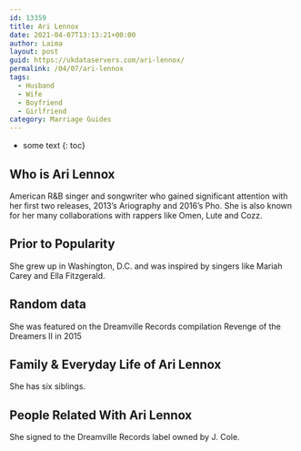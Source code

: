 ```yaml
---
id: 13359
title: Ari Lennox
date: 2021-04-07T13:13:21+00:00
author: Laima
layout: post
guid: https://ukdataservers.com/ari-lennox/
permalink: /04/07/ari-lennox
tags:
  - Husband
  - Wife
  - Boyfriend
  - Girlfriend
category: Marriage Guides
---
```


* some text
{: toc}


## Who is Ari Lennox
                  
                  
                  
American R&B singer and songwriter who gained significant attention with her first two releases, 2013&#8217;s Ariography and 2016&#8217;s Pho. She is also known for her many collaborations with rappers like Omen, Lute and Cozz.
                  
              
            
              
            
                
                
                
## Prior to Popularity
                  
                  
                  
She grew up in Washington, D.C. and was inspired by singers like Mariah Carey and Ella Fitzgerald.
                  
              
            
              
            
                
                
                
## Random data
                  
                  
                  
She was featured on the Dreamville Records compilation Revenge of the Dreamers II in 2015
                  
              
            
              
            
                
                
                
## Family & Everyday Life of Ari Lennox
                  
                  
                  
She has six siblings.
                  
              
            
              
            
                
                
                
## People Related With Ari Lennox
                  
                  
                  
She signed to the Dreamville Records label owned by J. Cole.
                  
              
            
              
            
                
              
            
              
              
            
            
              
            
          
          
          